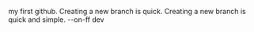 my first github.
Creating a new branch is quick.
Creating a new branch is quick and simple.
--on-ff dev
